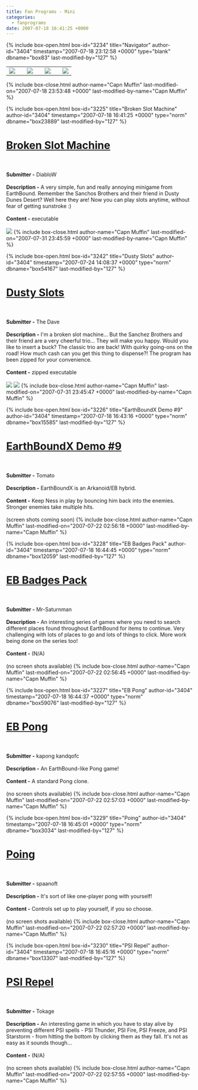 ```yaml
---
title: Fan Programs - Mini
categories:
  - fanprograms
date: 2007-07-18 16:41:25 +0000
---
```

{% include box-open.html box-id="3234" title="Navigator" author-id="3404" timestamp="2007-07-18 23:12:58 +0000" type="blank" dbname="box83" last-modified-by="127" %}
<table border="0" align="center">
<tr>
<td>
<a href="/fanprograms/rpg.php"><img border="0" src="http://starmen.net/fanprograms/images/button_rpg.png"></img></a>
</td>
<td></td>
<td>
<a href="/fanprograms/action.php"><img border="0" src="http://starmen.net/fanprograms/images/button_action.png"></img></a>
</td>
<td></td>
<td>
<a href="/fanprograms/minigames.php"><img border="0" src="http://starmen.net/fanprograms/images/button_mini.png"></img></a>
</td>
<td></td>
<td>
<a href="/fanprograms/app.php"><img border="0" src="http://starmen.net/fanprograms/images/button_apps.png"></img></a>
</td>
</tr>
</table>
{% include box-close.html author-name="Capn Muffin" last-modified-on="2007-07-18 23:53:48 +0000" last-modified-by-name="Capn Muffin" %}

{% include box-open.html box-id="3225" title="Broken Slot Machine" author-id="3404" timestamp="2007-07-18 16:41:25 +0000" type="norm" dbname="box23889" last-modified-by="127" %}
<h1><a href="http://staff.starmen.net/files/0000/0801/Fan Game - DiabloW - Broken Slot Machine.zip"><u>Broken Slot Machine</u></a></h1>
<br />
<br />
<b>Submitter -</b> DiabloW<br />
<br />
<b>Description -</b> A very simple, fun and really annoying minigame from EarthBound. Remember the Sanchos Brothers and their friend in Dusty Dunes Desert? Well here they are! Now you can play slots anytime, without fear of getting sunstroke :)<br />
<br />
<b>Content -</b> executable<br />
<br />
<a rel="lightbox[20070716]" href="http://starmen.net/fanprograms/images/screens/broken_slotmachine_1.png" title="Wow, 7-7-7!" class="thumbnail"><img src="http://starmen.net/fanprograms/images/thumbs/broken_slotmachine_1t.png"/></a>
{% include box-close.html author-name="Capn Muffin" last-modified-on="2007-07-31 23:45:59 +0000" last-modified-by-name="Capn Muffin" %}

{% include box-open.html box-id="3242" title="Dusty Slots" author-id="3404" timestamp="2007-07-24 14:08:37 +0000" type="norm" dbname="box54167" last-modified-by="127" %}
<h1><a href="http://files.fobby.net/0000/46b3/Dusty Slots.zip"><u>Dusty Slots</u></a></h1>
<br />
<br />
<b>Submitter -</b> The Dave<br />
<br />
<b>Description -</b> I'm a broken slot machine... But the Sanchez Brothers and their friend are a very cheerful trio... They will make you happy. Would you like to insert a buck? The classic trio are back! With quirky going-ons on the road! How much cash can you get this thing to dispense?! The program has been zipped for your convenience.<br />
<br />
<b>Content -</b> zipped executable<br />
<br />
<a rel="lightbox[20070716]" href="http://starmen.net/fanprograms/images/screens/dusty_slots_1.png" title="Let's get started." class="thumbnail"><img src="http://starmen.net/fanprograms/images/thumbs/dusty_slots_1t.png"/></a>
<a rel="lightbox[20070716]" href="http://starmen.net/fanprograms/images/screens/dusty_slots_2.png" title="Darnit!" class="thumbnail"><img src="http://starmen.net/fanprograms/images/thumbs/dusty_slots_2t.png"/></a>
{% include box-close.html author-name="Capn Muffin" last-modified-on="2007-07-31 23:45:47 +0000" last-modified-by-name="Capn Muffin" %}

{% include box-open.html box-id="3226" title="EarthBoundX Demo #9" author-id="3404" timestamp="2007-07-18 16:43:16 +0000" type="norm" dbname="box15585" last-modified-by="127" %}
<h1><a href="http://staff.starmen.net/files/0000/07fb/Fan Game - 288 - EarthboundX Demo #9 .zip"><u>EarthBoundX Demo #9</u></a></h1>
<br />
<br />
<b>Submitter -</b> Tomato<br />
<br />
<b>Description -</b> EarthBoundX is an Arkanoid/EB hybrid.<br />
<br />
<b>Content -</b> Keep Ness in play by bouncing him back into the enemies. Stronger enemies take multiple hits.<br />
<br />
(screen shots coming soon)
{% include box-close.html author-name="Capn Muffin" last-modified-on="2007-07-22 02:56:18 +0000" last-modified-by-name="Capn Muffin" %}

{% include box-open.html box-id="3228" title="EB Badges Pack" author-id="3404" timestamp="2007-07-18 16:44:45 +0000" type="norm" dbname="box12059" last-modified-by="127" %}
<h1><a href="http://staff.starmen.net/files/0000/0805/Fan Game - Mr-Saturnman - EB Badges Pack.rar"><u>EB Badges Pack</u></a></h1>
<br />
<br />
<b>Submitter -</b> Mr-Saturnman<br />
<br />
<b>Description -</b> An interesting series of games where you need to search different places found throughout EarthBound for items to continue. Very challenging with lots of places to go and lots of things to click. More work being done on the series too!<br />
<br />
<b>Content -</b> (N/A)<br />
<br />
(no screen shots available)
{% include box-close.html author-name="Capn Muffin" last-modified-on="2007-07-22 02:56:45 +0000" last-modified-by-name="Capn Muffin" %}

{% include box-open.html box-id="3227" title="EB Pong" author-id="3404" timestamp="2007-07-18 16:44:37 +0000" type="norm" dbname="box59076" last-modified-by="127" %}
<h1><a href="http://staff.starmen.net/files/0000/0802/Fan Game - kapong kandqofc - EB Pong.zip"><u>EB Pong</u></a></h1>
<br />
<br />
<b>Submitter -</b> kapong kandqofc<br />
<br />
<b>Description -</b> An EarthBound-like Pong game!<br />
<br />
<b>Content -</b> A standard Pong clone.<br />
<br />
(no screen shots available)
{% include box-close.html author-name="Capn Muffin" last-modified-on="2007-07-22 02:57:03 +0000" last-modified-by-name="Capn Muffin" %}

{% include box-open.html box-id="3229" title="Poing" author-id="3404" timestamp="2007-07-18 16:45:01 +0000" type="norm" dbname="box3034" last-modified-by="127" %}
<h1><a href="http://staff.starmen.net/files/0000/2a1f/spaanoft-poing101.zip"><u>Poing</u></a></h1>
<br />
<br />
<b>Submitter -</b> spaanoft<br />
<br />
<b>Description -</b> It's sort of like one-player pong with yourself!<br />
<br />
<b>Content -</b> Controls set up to play yourself, if you so choose.<br />
<br />
(no screen shots available)
{% include box-close.html author-name="Capn Muffin" last-modified-on="2007-07-22 02:57:20 +0000" last-modified-by-name="Capn Muffin" %}

{% include box-open.html box-id="3230" title="PSI Repel" author-id="3404" timestamp="2007-07-18 16:45:16 +0000" type="norm" dbname="box13307" last-modified-by="127" %}
<h1><a href="http://staff.starmen.net/files/0000/0804/Fan Game - Tokage-san - PSI Repel.exe"><u>PSI Repel</u></a></h1>
<br />
<br />
<b>Submitter -</b> Tokage<br />
<br />
<b>Description -</b> An interesting game in which you have to stay alive by preventing different PSI spells - PSI Thunder, PSI Fire, PSI Freeze, and PSI Starstorm - from hitting the bottom by clicking them as they fall. It's not as easy as it sounds though...<br />
<br />
<b>Content -</b> (N/A)<br />
<br />
(no screen shots available)
{% include box-close.html author-name="Capn Muffin" last-modified-on="2007-07-22 02:57:55 +0000" last-modified-by-name="Capn Muffin" %}
